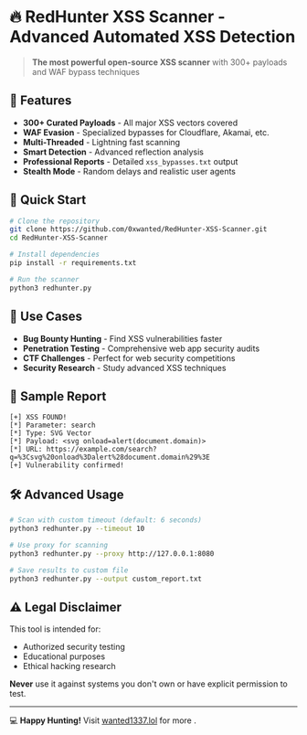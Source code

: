 
# 🔥 RedHunter XSS Scanner - Advanced Automated XSS Detection

> **The most powerful open-source XSS scanner** with 300+ payloads and WAF bypass techniques


## 🌟 Features

- **300+ Curated Payloads** - All major XSS vectors covered  
- **WAF Evasion** - Specialized bypasses for Cloudflare, Akamai, etc.  
- **Multi-Threaded** - Lightning fast scanning  
- **Smart Detection** - Advanced reflection analysis  
- **Professional Reports** - Detailed `xss_bypasses.txt` output  
- **Stealth Mode** - Random delays and realistic user agents  

## 🚀 Quick Start

```bash
# Clone the repository
git clone https://github.com/0xwanted/RedHunter-XSS-Scanner.git
cd RedHunter-XSS-Scanner

# Install dependencies
pip install -r requirements.txt

# Run the scanner
python3 redhunter.py
```


## 🎯 Use Cases

- **Bug Bounty Hunting** - Find XSS vulnerabilities faster  
- **Penetration Testing** - Comprehensive web app security audits  
- **CTF Challenges** - Perfect for web security competitions  
- **Security Research** - Study advanced XSS techniques  

## 📝 Sample Report

```text
[+] XSS FOUND!
[*] Parameter: search
[*] Type: SVG Vector
[*] Payload: <svg onload=alert(document.domain)>
[*] URL: https://example.com/search?q=%3Csvg%20onload%3Dalert%28document.domain%29%3E
[+] Vulnerability confirmed!
```

## 🛠️ Advanced Usage

```bash
# Scan with custom timeout (default: 6 seconds)
python3 redhunter.py --timeout 10

# Use proxy for scanning
python3 redhunter.py --proxy http://127.0.0.1:8080

# Save results to custom file
python3 redhunter.py --output custom_report.txt
```

## ⚠️ Legal Disclaimer

This tool is intended for:  
- Authorized security testing  
- Educational purposes  
- Ethical hacking research  

**Never** use it against systems you don't own or have explicit permission to test.

---

💻 **Happy Hunting!** Visit [wanted1337.lol](https://wanted1337.lol) for more .
```
